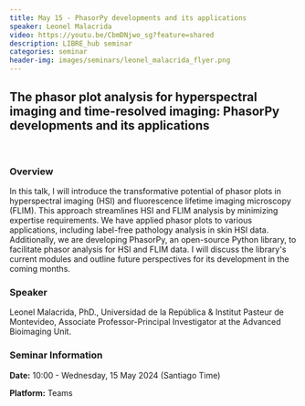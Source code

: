 ```yaml
---
title: May 15 - PhasorPy developments and its applications
speaker: Leonel Malacrida
video: https://youtu.be/CbmDNjwo_sg?feature=shared
description: LIBRE_hub seminar
categories: seminar
header-img: images/seminars/leonel_malacrida_flyer.png
---
```


## The phasor plot analysis for hyperspectral imaging and time-resolved imaging: PhasorPy developments and its applications

<br>

### Overview
In this talk, I will introduce the transformative potential of phasor plots in hyperspectral imaging (HSI) and fluorescence lifetime imaging microscopy (FLIM). This approach streamlines HSI and FLIM analysis by minimizing expertise requirements. We have applied phasor plots to various applications, including label-free pathology analysis in skin HSI data. Additionally, we are developing PhasorPy, an open-source Python library, to facilitate phasor analysis for HSI and FLIM data. I will discuss the library's current modules and outline future perspectives for its development in the coming months.

### Speaker
Leonel  Malacrida, PhD., Universidad de la República & Institut Pasteur de Montevideo, Associate Professor-Principal Investigator at the Advanced Bioimaging Unit.

### Seminar Information

**Date:** 10:00 - Wednesday, 15 May 2024 (Santiago Time)

**Platform:** Teams
